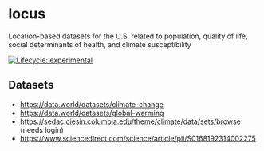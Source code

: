 # locus
Location-based datasets for the U.S. related to population, quality of life, social determinants of health, and climate susceptibility

<!-- badges: start -->
[![Lifecycle: experimental](https://img.shields.io/badge/lifecycle-experimental-orange.svg)](https://www.tidyverse.org/lifecycle/#experimental)
<!-- badges: end -->

## Datasets

* https://data.world/datasets/climate-change
* https://data.world/datasets/global-warming
* https://sedac.ciesin.columbia.edu/theme/climate/data/sets/browse (needs login)
* https://www.sciencedirect.com/science/article/pii/S0168192314002275
